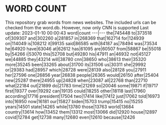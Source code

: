 # WORD COUNT
This repository grab words from news websites. The included urls can be checked from the word.db.
However, now only CNN is supported
Last update: 2023-01-10 00:00:43
word|count
---|---
the|745448
to|373518
of|309307
and|302260
a|281857
in|268369
that|162714
for|124939
on|114049
is|108212
it|99135
said|86585
with|84187
as|78494
was|73534
he|64920
have|63046
at|62612
has|61095
are|60507
from|58867
be|55018
by|54266
i|53070
this|52708
but|49280
his|47911
an|46932
not|45127
we|44885
they|43214
will|38780
cnn|38650
who|38613
their|35320
more|35245
been|33265
about|31700
its|31506
us|30311
she|29992
or|29383
had|28957
which|28728
were|28139
also|28128
you|27911
her|27596
one|26856
year|26838
people|26365
would|26150
after|25404
new|25287
there|24955
up|24828
when|23087
all|22768
than|22710
what|22184
out|21899
do|21783
time|21269
so|20046
some|19871
if|19717
first|19377
over|19292
can|19135
could|18255
other|18118
last|17960
according|17716
president|17504
two|17414
like|17412
just|17062
told|16973
into|16950
now|16181
our|15827
biden|15703
trump|15415
no|15255
years|14501
state|14265
while|13780
those|13763
world|13684
country|13614
how|13452
them|13312
most|13066
did|12920
house|12897
covid|12784
get|12738
many|12680
even|12610
because|12426
